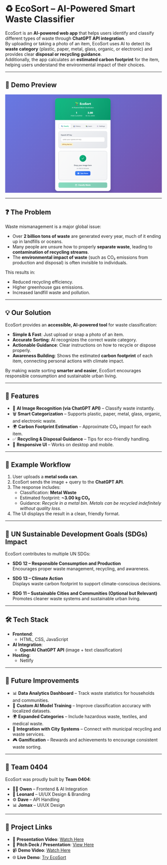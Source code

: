# ♻️ EcoSort – AI-Powered Smart Waste Classifier

EcoSort is an **AI-powered web app** that helps users identify and classify different types of waste through **ChatGPT API integration**.  
By uploading or taking a photo of an item, EcoSort uses AI to detect its **waste category** (plastic, paper, metal, glass, organic, or electronic) and provides clear **disposal or recycling guidance**.  
Additionally, the app calculates an **estimated carbon footprint** for the item, helping users understand the environmental impact of their choices.

---

## 📸 Demo Preview
![EcoSort Demo](EcoSortDemo1.png)

---

## ❓ The Problem
Waste mismanagement is a major global issue:  
- Over **2 billion tons of waste** are generated every year, much of it ending up in landfills or oceans.  
- Many people are unsure how to properly **separate waste**, leading to **contamination of recycling streams**.  
- The **environmental impact of waste** (such as CO₂ emissions from production and disposal) is often invisible to individuals.  

This results in:  
- Reduced recycling efficiency.  
- Higher greenhouse gas emissions.  
- Increased landfill waste and pollution.  

---

## 💡 Our Solution
EcoSort provides an **accessible, AI-powered tool** for waste classification:  
- **Simple & Fast**: Just upload or snap a photo of an item.  
- **Accurate Sorting**: AI recognizes the correct waste category.  
- **Actionable Guidance**: Clear instructions on how to recycle or dispose properly.  
- **Awareness Building**: Shows the estimated **carbon footprint** of each item, connecting personal actions with climate impact.  

By making waste sorting **smarter and easier**, EcoSort encourages responsible consumption and sustainable urban living.  

---

## 🚀 Features
- 📸 **AI Image Recognition (via ChatGPT API)** – Classify waste instantly.  
- 🗑 **Smart Categorization** – Supports plastic, paper, metal, glass, organic, and electronic waste.  
- 🌍 **Carbon Footprint Estimation** – Approximate CO₂ impact for each item.  
- ✅ **Recycling & Disposal Guidance** – Tips for eco-friendly handling.  
- 📱 **Responsive UI** – Works on desktop and mobile.  

---

## 🌱 Example Workflow
1. User uploads a **metal soda can**.  
2. EcoSort sends the image + query to the **ChatGPT API**.  
3. The response includes:  
   - Classification: **Metal Waste**  
   - Estimated footprint: **~3.00 kg CO₂**  
   - Guidance: *Recycle in a metal bin. Metals can be recycled indefinitely without quality loss.*  
4. The UI displays the result in a clean, friendly format.  

---

## 🎯 UN Sustainable Development Goals (SDGs) Impact
EcoSort contributes to multiple UN SDGs:

- **SDG 12 – Responsible Consumption and Production**  
  Encourages proper waste management, recycling, and awareness.  

- **SDG 13 – Climate Action**  
  Displays waste carbon footprint to support climate-conscious decisions.  

- **SDG 11 – Sustainable Cities and Communities (Optional but Relevant)**  
  Promotes cleaner waste systems and sustainable urban living.  

---

## 🛠️ Tech Stack
- **Frontend**:  
  - HTML, CSS, JavaScript  
- **AI Integration**:  
  - **OpenAI ChatGPT API** (image + text classification)  
- **Hosting**:  
  - Netlify  

---

## 🔮 Future Improvements
- 📊 **Data Analytics Dashboard** – Track waste statistics for households and communities.  
- 🤖 **Custom AI Model Training** – Improve classification accuracy with localized datasets.  
- 🌍 **Expanded Categories** – Include hazardous waste, textiles, and medical waste.  
- 🔗 **Integration with City Systems** – Connect with municipal recycling and waste services.  
- 🎮 **Gamification** – Rewards and achievements to encourage consistent waste sorting.  

---

## 👥 Team 0404
EcoSort was proudly built by **Team 0404**:  
- 🧑‍💻 **Owen** – Frontend & AI Integration  
- 🎨 **Leonard** – UI/UX Design & Branding  
- ⚙️ **Dave** – API Handling  
- 📊 **Jomax** – UI/UX Design

---

## 📂 Project Links
- 🎥 **Presentation Video**: [Watch Here](https://drive.google.com/file/d/16wHYhyTR3qC_f-AhIB2Wi-RvcX7w2ym8/view)  
- 📑 **Pitch Deck / Presentation**: [View Here](https://www.canva.com/design/DAG0chYJrXs/UciAz-zw6tb0JXNTmP73HQ/edit)  
- 📹 **Demo Video**: [Watch Here](https://drive.google.com/file/d/1KPQZHrGqdajC6FA7-exM3sDbYwI3gJea/view?usp=sharing )  
- 🌐 **Live Demo**: [Try EcoSort](https://sweet-marigold-f6d112.netlify.app/)  
